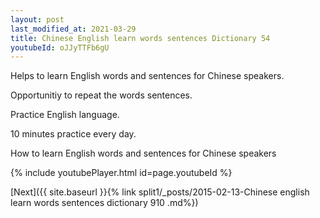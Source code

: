 ```yaml
---
layout: post
last_modified_at: 2021-03-29
title: Chinese English learn words sentences Dictionary 54 
youtubeId: oJJyTTFb6gU
---
```

 
 
Helps to learn English words and sentences for Chinese speakers.

Opportunitiy to repeat the words sentences. 

Practice English language. 
 
10 minutes practice every day. 
 
How to learn English words and sentences for Chinese speakers 
 
{% include youtubePlayer.html id=page.youtubeId %}
 
 
[Next]({{ site.baseurl }}{% link  split1/_posts/2015-02-13-Chinese english learn words sentences dictionary 910 .md%})
 
